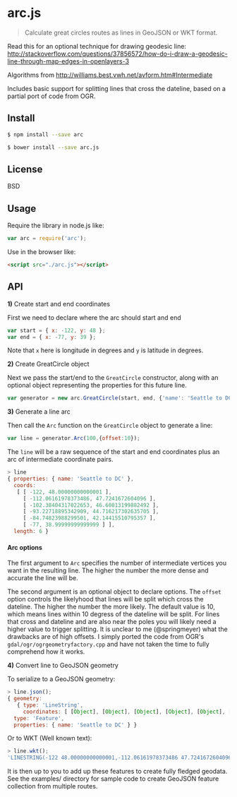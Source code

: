 # arc.js
> Calculate great circles routes as lines in GeoJSON or WKT format.

Read this for an optional technique for drawing geodesic line: http://stackoverflow.com/questions/37856572/how-do-i-draw-a-geodesic-line-through-map-edges-in-openlayers-3

Algorithms from http://williams.best.vwh.net/avform.htm#Intermediate

Includes basic support for splitting lines that cross the dateline, based on
a partial port of code from OGR.

## Install

```bash
$ npm install --save arc
```

```bash
$ bower install --save arc.js
```

## License

BSD

## Usage

Require the library in node.js like:
```js
var arc = require('arc');
```

Use in the browser like:
```html
<script src="./arc.js"></script>
```

## API

**1)** Create start and end coordinates

First we need to declare where the arc should start and end

```js
var start = { x: -122, y: 48 };
var end = { x: -77, y: 39 };
```

Note that `x` here is longitude in degrees and `y` is latitude in degrees.

**2)** Create GreatCircle object

Next we pass the start/end to the `GreatCircle` constructor, along with an optional object representing the properties for this future line.

```js
var generator = new arc.GreatCircle(start, end, {'name': 'Seattle to DC'});
```

**3)** Generate a line arc

Then call the `Arc` function on the `GreatCircle` object to generate a line:

```js
var line = generator.Arc(100,{offset:10});
```

The `line` will be a raw sequence of the start and end coordinates plus an arc of
intermediate coordinate pairs.

```js
> line
{ properties: { name: 'Seattle to DC' },
  coords: 
   [ [ -122, 48.00000000000001 ],
     [ -112.06161978373486, 47.7241672604096 ],
     [ -102.38404317022653, 46.60813199882492 ],
     [ -93.22718895342909, 44.716217302635705 ],
     [ -84.74823988299501, 42.14415510795357 ],
     [ -77, 38.99999999999999 ] ],
  length: 6 }
```

#### Arc options

The first argument to `Arc` specifies the number of intermediate vertices you want in the resulting line. The higher the number the more dense and accurate the line will be.

The second argument is an optional object to declare options. The `offset` option controls the likelyhood that lines will be split which cross the dateline. The higher the number the more likely. The default value is 10, which means lines within 10 degress of the dateline will be split. For lines that cross and dateline and are also near the poles you will likely need a higher value to trigger splitting. It is unclear to me (@springmeyer) what the drawbacks are of high offsets. I simply ported the code from OGR's `gdal/ogr/ogrgeometryfactory.cpp` and have not taken the time to fully comprehend how it works.

**4)** Convert line to GeoJSON geometry

To serialize to a GeoJSON geometry:

```js
> line.json();
{ geometry: 
   { type: 'LineString',
     coordinates: [ [Object], [Object], [Object], [Object], [Object], [Object] ] },
  type: 'Feature',
  properties: { name: 'Seattle to DC' } }
```

Or to WKT (Well known text):

```js
> line.wkt();
'LINESTRING(-122 48.00000000000001,-112.06161978373486 47.7241672604096,-102.38404317022653 46.60813199882492,-93.22718895342909 44.716217302635705,-84.74823988299501 42.14415510795357,-77 38.99999999999999)'
```

It is then up to you to add up these features to create fully fledged geodata. See the examples/ directory for sample code to create GeoJSON feature collection from multiple routes.
